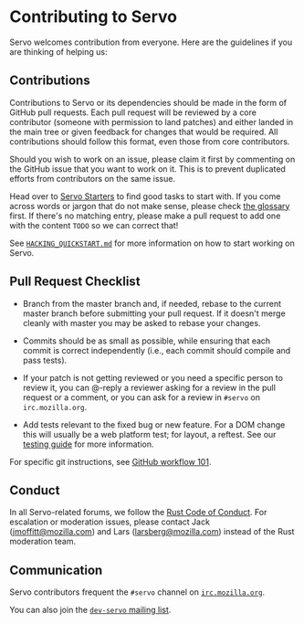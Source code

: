 # Contributing to Servo

Servo welcomes contribution from everyone. Here are the guidelines if you are
thinking of helping us:


## Contributions

Contributions to Servo or its dependencies should be made in the form of GitHub
pull requests. Each pull request will be reviewed by a core contributor
(someone with permission to land patches) and either landed in the main tree or
given feedback for changes that would be required. All contributions should
follow this format, even those from core contributors.

Should you wish to work on an issue, please claim it first by commenting on
the GitHub issue that you want to work on it. This is to prevent duplicated
efforts from contributors on the same issue.

Head over to [Servo Starters](https://starters.servo.org/) to find
good tasks to start with. If you come across words or jargon that do not make
sense, please check [the glossary](docs/glossary.md) first. If there's no
matching entry, please make a pull request to add one with the content `TODO`
so we can correct that!

See [`HACKING_QUICKSTART.md`](docs/HACKING_QUICKSTART.md) for more information
on how to start working on Servo.

## Pull Request Checklist

- Branch from the master branch and, if needed, rebase to the current master
  branch before submitting your pull request. If it doesn't merge cleanly with
  master you may be asked to rebase your changes.

- Commits should be as small as possible, while ensuring that each commit is
  correct independently (i.e., each commit should compile and pass tests). 

- If your patch is not getting reviewed or you need a specific person to review
  it, you can @-reply a reviewer asking for a review in the pull request or a
  comment, or you can ask for a review in `#servo` on `irc.mozilla.org`.

- Add tests relevant to the fixed bug or new feature.  For a DOM change this
  will usually be a web platform test; for layout, a reftest.  See our [testing
  guide](https://github.com/servo/servo/wiki/Testing) for more information.

For specific git instructions, see [GitHub workflow 101](https://github.com/servo/servo/wiki/Github-workflow).

## Conduct

In all Servo-related forums, we follow the [Rust Code of Conduct](https://www.rust-lang.org/policies/code-of-conduct). For escalation or moderation issues, please contact Jack (jmoffitt@mozilla.com) and Lars (larsberg@mozilla.com) instead of the Rust moderation team.


## Communication

Servo contributors frequent the `#servo` channel on [`irc.mozilla.org`](https://wiki.mozilla.org/IRC).

You can also join the [`dev-servo` mailing list](https://lists.mozilla.org/listinfo/dev-servo).
